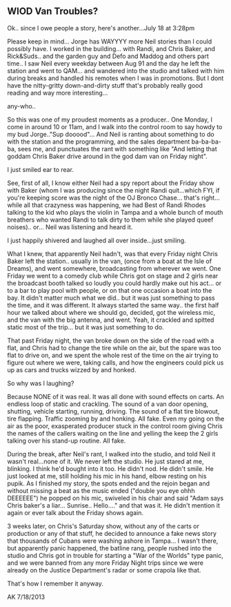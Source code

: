 ﻿## WIOD Van Troubles?

Ok.. since I owe people a story, here's another...July 18 at 3:28pm

Please keep in mind... Jorge has WAYYYY more Neil stories than I could possibly have. I worked in the building... with Randi, and Chris Baker, and Rick&Suds.. and the garden guy and Defo and Maddog and others part time.. I saw Neil every weekday between Aug 91 and the day he left the station and went to QAM... and wandered into the studio and talked with him during breaks and handled his remotes when I was in promotions. But I dont have the nitty-gritty down-and-dirty stuff that's probably really good reading and way more interesting...

any-who..

So this was one of my proudest moments as a producer.. One Monday, I come in around 10 or 11am, and I walk into the control room to say howdy to my bud Jorge.."Sup dooood"... And Neil is ranting about something to do with the station and the programming, and the sales department ba-ba-ba-ba, sees me, and punctuates the rant with something like "And letting that goddam Chris Baker drive around in the god dam van on Friday night".

I just smiled ear to rear.

See, first of all, I know either Neil had a spy report about the Friday show with Baker (whom I was producing since the night Randi quit...which FYI, if you're keeping score was the night of the OJ Bronco Chase... that's right... while all that crazyness was happening, we had Best of Randi Rhodes talking to the kid who plays the violin in Tampa and a whole bunch of mouth breathers who wanted Randi to talk dirty to them while she played queef noises).. or... Neil was listening and heard it.

I just happily shivered and laughed all over inside...just smiling.

What I knew, that apparently Neil hadn't, was that every Friday night Chris Baker left the station.. usually in the van, (once from a boat at the Isle of Dreams), and went somewhere, broadcasting from wherever we went. One Friday we went to a comedy club while Chris got on stage and 2 girls near the broadcast booth talked so loudly you could hardly make out his act... or to a bar to play pool with people, or on that one occasion a boat into the bay. It didn't matter much what we did.. but it was just something to pass the time, and it was different. It always started the same way.. the first half hour we talked about where we should go, decided, got the wireless mic, and the van with the big antenna, and went. Yeah, it crackled and spitted static most of the trip... but it was just something to do.

That past Friday night, the van broke down on the side of the road with a flat, and Chris had to change the tire while on the air, but the spare was too flat to drive on, and we spent the whole rest of the time on the air trying to figure out where we were, taking calls, and how the engineers could pick us up as cars and trucks wizzed by and honked.

So why was I laughing?

Because NONE of it was real. It was all done with sound effects on carts. An endless loop of static and crackling. The sound of a van door opening, shutting, vehicle starting, running, driving. The sound of a flat tire blowout, tire flapping. Traffic zooming by and honking. All fake. Even my going on the air as the poor, exasperated producer stuck in the control room giving Chris the names of the callers waiting on the line and yelling the keep the 2 girls talking over his stand-up routine. All fake.

During the break, after Neil's rant, I walked into the studio, and told Neil it wasn't real...none of it. We never left the studio. He just stared at me, blinking. I think he'd bought into it too. He didn't nod. He didn't smile. He just looked at me, still holding his mic in his hand, elbow resting on his pupik. As I finished my story, the spots ended and the rejoin began and without missing a beat as the music ended ("double you eye ohhh DEEEEEE") he popped on his mic, swiveled in his chair and said "Adam says Chris baker's a liar... Sunrise.. Hello...." and that was it. He didn't mention it again or ever talk about the Friday shows again.

3 weeks later, on Chris's Saturday show, without any of the carts or production or any of that stuff, he decided to announce a fake news story that thousands of Cubans were washing ashore in Tampa... I wasn't there, but apparently panic happened, the batline rang, people rushed into the studio and Chris got in trouble for starting a "War of the Worlds" type panic, and we were banned from any more Friday Night trips since we were already on the Justice Department's radar or some crapola like that.

That's how I remember it anyway.

AK 7/18/2013
